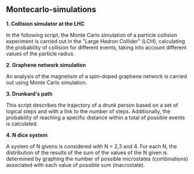 ## Montecarlo-simulations

**1. Collision simulator at the LHC** 

In the following script, the Monte Carlo simulation of a particle collision experiment is carried out in the "Large Hadron Collider" (LCH), calculating the probability of collision for different events, taking into account different values of the particle radius.

**2. Graphene network simulation**

An analysis of the magnetism of a spin-doped graphene network is carried out using Monte Carlo simulation.

**3. Drunkard's path**

This script describes the trajectory of a drunk person based on a set of logical steps and with a link to the number of steps. Additionally, the probability of reaching a specific distance within a total of possible events is calculated.


**4. N dice system**

A system of N givens is considered with N = 2,3 and 4. For each N, the distribution of the results of the sum of the values of the N given is determined by graphing the number of possible microstates (combinations) associated with each value of possible sum (macrostate).
